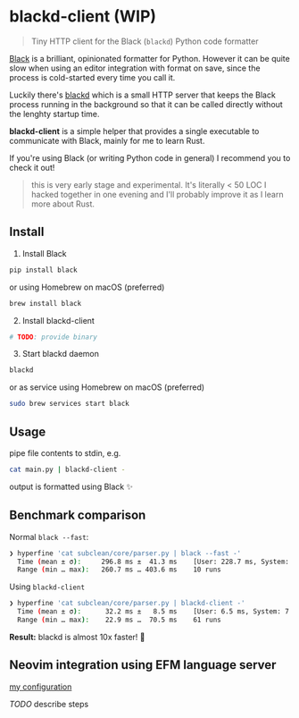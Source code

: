 # blackd-client (WIP)

> Tiny HTTP client for the Black (`blackd`) Python code formatter

[Black](https://github.com/psf/black) is a brilliant, opinionated formatter for Python. However it can be quite slow when using an editor integration with format on save, since the process is cold-started every time you call it.

Luckily there's [blackd](https://black.readthedocs.io/en/stable/blackd.html) which is a small HTTP server that keeps the Black process running in the background so that it can be called directly without the lenghty startup time.

**blackd-client** is a simple helper that provides a single executable to communicate with Black, mainly for me to learn Rust.

If you're using Black (or writing Python code in general) I recommend you to check it out!

> this is very early stage and experimental. It's literally < 50 LOC I hacked together in one evening and I'll probably improve it as I learn more about Rust.

## Install

1. Install Black

```sh
pip install black
```

or using Homebrew on macOS (preferred)

```sh
brew install black
```

2. Install blackd-client

```sh
# TODO: provide binary
```

3. Start blackd daemon

```sh
blackd
```

or as service using Homebrew on macOS (preferred)

```sh
sudo brew services start black
```

## Usage

pipe file contents to stdin, e.g.

```sh
cat main.py | blackd-client -
```

output is formatted using Black :sparkles:

## Benchmark comparison

Normal `black --fast`:

```sh
❯ hyperfine 'cat subclean/core/parser.py | black --fast -'
  Time (mean ± σ):     296.8 ms ±  41.3 ms    [User: 228.7 ms, System: 51.1 ms]
  Range (min … max):   260.7 ms … 403.6 ms    10 runs
```

Using `blackd-client`

```sh
❯ hyperfine 'cat subclean/core/parser.py | blackd-client -'
  Time (mean ± σ):      32.2 ms ±   8.5 ms    [User: 6.5 ms, System: 7.2 ms]
  Range (min … max):    22.9 ms …  70.5 ms    61 runs
```

**Result:** blackd is almost 10x faster! :rocket:

## Neovim integration using EFM language server

[my configuration](https://github.com/disrupted/dotfiles/blob/master/.config/nvim/lua/efm/blackd.lua)

_TODO_ describe steps
